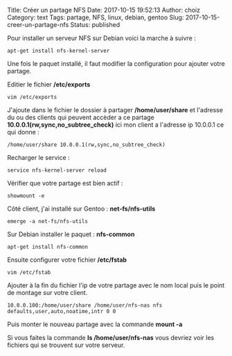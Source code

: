 Title: Créer un partage NFS
Date: 2017-10-15 19:52:13
Author: choiz
Category: text
Tags: partage, NFS, linux, debian, gentoo
Slug: 2017-10-15-creer-un-partage-nfs
Status: published

Pour installer un serveur NFS sur Debian voici la marche à suivre :
```
apt-get install nfs-kernel-server
```

Une fois le paquet installé, il faut modifier la configuration pour ajouter
votre partage.

Editier le fichier **/etc/exports**
```
vim /etc/exports
```

J'ajoute dans le fichier le dossier à partager **/home/user/share** et l'adresse 
du ou des clients qui peuvent accèder a ce partage
**10.0.0.1(rw,sync,no_subtree_check)** ici mon client a l'adresse ip 10.0.0.1 ce
qui donne :
```
/home/user/share 10.0.0.1(rw,sync,no_subtree_check)
```

Recharger le service :
```
service nfs-kernel-server reload
```

Vérifier que votre partage est bien actif :
```
showmount -e
```

Côté client, j'ai installé sur Gentoo : **net-fs/nfs-utils**
```
emerge -a net-fs/nfs-utils
```

Sur Debian installer le paquet : **nfs-common**
```
apt-get install nfs-common
```

Ensuite configurer votre fichier **/etc/fstab**
```
vim /etc/fstab
```

Ajouter à la fin du fichier l'ip de votre partage avec le nom local puis le
point de montage sur votre client.
```
10.0.0.100:/home/user/share /home/user/nfs-nas nfs defaults,user,auto,noatime,intr 0 0
```

Puis monter le nouveau partage avec la commande **mount -a**

Si vous faites la commande **ls /home/user/nfs-nas** vous devriez voir les
fichiers qui se trouvent sur votre serveur.
